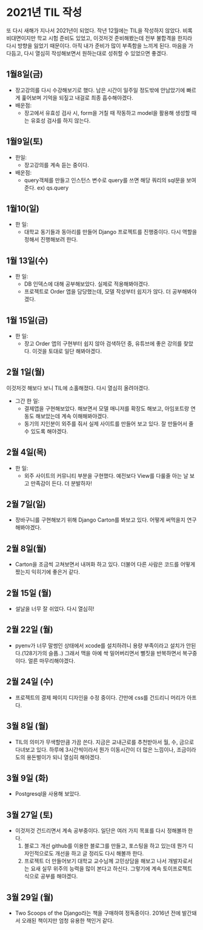 # 2021년 TIL 작성

또 다시 새해가 지나서 2021년이 되었다.
작년 12월에는 TIL을 작성하지 않았다. 비록 비대면이지만 학교 시험 준비도 있었고, 이것저것 준비해봤는데 전부 불합격을 한지라 다시 방향을 잃었기 때문이다. 아직 내가 준비가 많이 부족함을 느끼게 된다. 마음을 가다듬고, 다시 열심히 작성해보면서 원하는대로 성취할 수 있었으면 좋겠다.

## 1월8일(금)

- 장고강의를 다시 수강해보기로 했다. 남은 시간이 일주일 정도밖에 안남았기에 빠르게 훑어보며 기억을 되짚고 내걸로 최종 흡수해야겠다.
- 배운점:
  - 장고에서 유효성 검사 시, form을 거칠 때 작동하고 model을 활용해 생성할 때는 유효성 검사를 하지 않는다.

## 1월9일(토)

- 한일:
  - 장고강의를 계속 듣는 중이다.
- 배운점:
  - query객체를 만들고 인스턴스 변수로 query를 쓰면 해당 쿼리의 sql문을 보여준다. ex) qs.query

## 1월10(일)

- 한 일:
  - 대학교 동기들과 동아리를 만들어 Django 프로젝트를 진행중이다. 다시 역할을 정해서 진행해보려 한다.

## 1월 13일(수)

- 한 일:
  - DB 인덱스에 대해 공부해보았다. 실제로 적용해봐야겠다.
  - 프로젝트로 Order 앱을 담당했는데, 모델 작성부터 쉽지가 않다. 더 공부해봐야겠다.

## 1월 15일(금)

- 한 일:
  - 장고 Order 앱의 구현부터 쉽지 않아 검색하던 중, 유튜브에 좋은 강의를 찾았다. 이것을 토대로 일단 해봐야겠다.

## 2월 1일(월)

이것저것 해보다 보니 TIL에 소홀해졌다. 다시 열심히 올려야겠다.

- 그간 한 일:
  - 결제앱을 구현해보았다. 해보면서 모델 매니저를 확장도 해보고, 아임포트랑 연동도 해보았는데 계속 이해해봐야겠다.
  - 동기의 지인분이 외주를 줘서 실제 사이트를 만들어 보고 있다. 잘 만들어서 줄 수 있도록 해야겠다.

## 2월 4일(목)

- 한 일:
  - 외주 사이트의 커뮤니티 부분을 구현했다. 예전보다 View를 다룰줄 아는 날 보고 만족감이 든다. 더 분발하자!

## 2월 7일(일)

- 장바구니를 구현해보기 위해 Django Carton를 봐보고 있다. 어떻게 써먹을지 연구해봐야겠다.

## 2월 8일(월)

- Carton을 조금씩 고쳐보면서 내꺼화 하고 있다. 더불어 다른 사람은 코드를 어떻게 짰는지 익히기에 좋은거 같다.

## 2월 15일 (월)

- 설날을 너무 잘 쉬었다. 다시 열심히!

## 2월 22일 (월)

- pyenv가 너무 말썽인 상태에서 xcode를 설치하려니 용량 부족이라고 설치가 안된다.(128기가의 슬픔..) 그래서 맥을 아예 싹 밀어버리면서 뻘짓을 반복하면서 복구중이다.
얼른 마무리해야겠다.

## 2월 24일 (수)

- 프로젝트의 결제 페이지 디자인을 수정 중이다. 간만에 css를 건드리니 머리가 아프다.

## 3월 8일 (월)

- TIL의 의미가 무색할만큼 가끔 쓴다. 지금은 교내근로를 추천받아서 월, 수, 금으로 다녀보고 있다. 하루에 3시간씩이라서 뭔가 이동시간이 더 많은 느낌이나, 조금이라도의 용돈벌이가 되니 열심히 해야겠다.

## 3월 9일 (화)

- Postgresql을 사용해 보았다.

## 3월 27일 (토)

- 이것저것 건드리면서 계속 공부중이다. 일단은 여러 가지 목표를 다시 정해볼까 한다.
  1. 블로그 개선
  github를 이용한 블로그를 만들고, 포스팅을 하고 있는데 뭔가 디자인적으로도 개선을 하고 글 정리도 다시 해볼까 한다.
  2. 프로젝트 더 만들어보기
  대학교 교수님께 고민상담을 해보고 나서 개발자로서는 요새 실무 위주의 능력을 많이 본다고 하신다. 그렇기에 계속 토이프로젝트 식으로 공부를 해야겠다.

## 3월 29일 (월)

- Two Scoops of the Django라는 책을 구매하여 정독중이다. 2016년 전에 발간돼서 오래된 책이지만 엄청 유용한 책인거 같다.